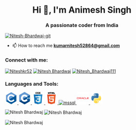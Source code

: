 <h1 align="center">Hi 👋, I'm Animesh Singh</h1>
<h3 align="center">A passionate coder from India</h3>

<p align="left"> <a href="https://github.com/ryo-ma/github-profile-trophy"><img src="https://github-profile-trophy.vercel.app/?username=Animesh6027" alt="Nitesh-Bhardwaj-git"  /></a> </p>

- 📫 How to reach me **kumarnitesh52864@gmail.com**

<h3 align="left">Connect with me:</h3>
<p align="left">
<a href="https://twitter.com/mishra_sha97152" target="blank"><img align="center" src="https://raw.githubusercontent.com/rahuldkjain/github-profile-readme-generator/master/src/images/icons/Social/twitter.svg" alt="Niteshkr52" height="30" width="40" /></a>
<a href="https://www.linkedin.com/in/nitesh--kumar/" target="blank"><img align="center" src="https://raw.githubusercontent.com/rahuldkjain/github-profile-readme-generator/master/src/images/icons/Social/linked-in-alt.svg" alt="Nitesh Bhardwaj" height="30" width="40" /></a>
<a href="https://www.instagram.com/nitesh_bhardwaj111/" target="blank"><img align="center" src="https://raw.githubusercontent.com/rahuldkjain/github-profile-readme-generator/master/src/images/icons/Social/instagram.svg" alt="Nitesh_Bhardwaj111" height="30" width="40" /></a>

</p>

<h3 align="left">Languages and Tools:</h3>
<p align="left"> <a href="https://www.cprogramming.com/" target="_blank" rel="noreferrer"> <img src="https://raw.githubusercontent.com/devicons/devicon/master/icons/c/c-original.svg" alt="c" width="40" height="40"/> </a> <a href="https://www.w3schools.com/cpp/" target="_blank" rel="noreferrer"> <img src="https://raw.githubusercontent.com/devicons/devicon/master/icons/cplusplus/cplusplus-original.svg" alt="cplusplus" width="40" height="40"/> </a> <a href="https://www.w3schools.com/css/" target="_blank" rel="noreferrer"> <img src="https://raw.githubusercontent.com/devicons/devicon/master/icons/css3/css3-original-wordmark.svg" alt="css3" width="40" height="40"/> </a> <a href="https://www.w3.org/html/" target="_blank" rel="noreferrer"> <img src="https://raw.githubusercontent.com/devicons/devicon/master/icons/html5/html5-original-wordmark.svg" alt="html5" width="40" height="40"/> </a> <a href="https://www.microsoft.com/en-us/sql-server" target="_blank" rel="noreferrer"> <img src="https://www.svgrepo.com/show/303229/microsoft-sql-server-logo.svg" alt="mssql" width="40" height="40"/> </a> <a href="https://www.oracle.com/" target="_blank" rel="noreferrer"> <img src="https://raw.githubusercontent.com/devicons/devicon/master/icons/oracle/oracle-original.svg" alt="oracle" width="40" height="40"/> </a> <a href="https://www.python.org" target="_blank" rel="noreferrer"> <img src="https://raw.githubusercontent.com/devicons/devicon/master/icons/python/python-original.svg" alt="python" width="40" height="40"/> </a> </p>

<p><img align="left" src="https://github-readme-stats.vercel.app/api/top-langs?username=Nitesh-Bhardwaj-git&show_icons=true&locale=en&layout=compact" alt="Nitesh Bhardwaj" /></p>

<p>&nbsp;<img align="center" src="https://github-readme-stats.vercel.app/api?username=Nitesh-Bhardwaj-git&show_icons=true&locale=en" alt="Nitesh Bhardwaj" /></p>

<p><img align="center" src="https://github-readme-streak-stats.herokuapp.com/?user=Nitesh-Bhardwaj-git&" alt="Nitesh Bhardwaj" /></p>
